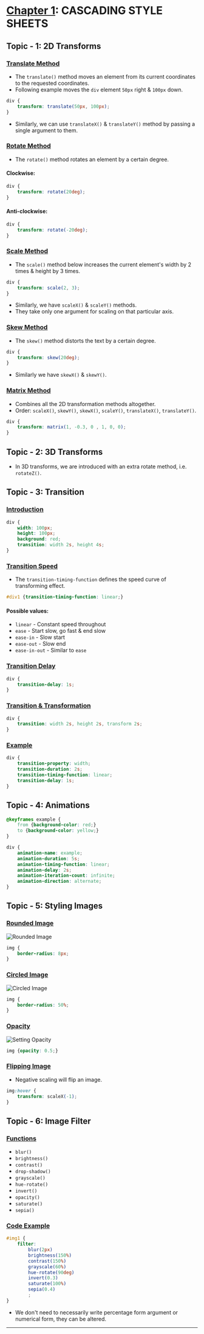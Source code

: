 # <u>Chapter 1</u>: CASCADING STYLE SHEETS





## **Topic - 1: 2D Transforms**

### <u>Translate Method</u>

- The `translate()` method moves an element from its current coordinates to the requested coordinates.
- Following example moves the `div` element `50px` right & `100px` down.

```css
div {
	transform: translate(50px, 100px);
}
```

- Similarly, we can use `translateX()` & `translateY()` method by passing a single argument to them.


### <u>Rotate Method</u>

- The `rotate()` method rotates an element by a certain degree.

#### Clockwise:

```css
div {
	transform: rotate(20deg);
}
```

#### Anti-clockwise:

```css
div {
	transform: rotate(-20deg);
}
```


### <u>Scale Method</u>

- The `scale()` method below increases the current element's width by 2 times & height by 3 times.

```css
div {
	transform: scale(2, 3);
}
```

- Similarly, we have `scaleX()` & `scaleY()` methods.
- They take only one argument for scaling on that particular axis.


### <u>Skew Method</u>

- The `skew()` method distorts the text by a certain degree.

```css
div {
	transform: skew(20deg);
}
```

- Similarly we have `skewX()` & `skewY()`.


### <u>Matrix Method</u>

- Combines all the 2D transformation methods altogether.
- Order: `scaleX()`, `skewY()`, `skewX()`, `scaleY()`, `translateX()`, `translateY()`.

```css
div {
	transform: matrix(1, -0.3, 0 , 1, 0, 0);
}
```



## **Topic - 2: 3D Transforms**

- In 3D transforms, we are introduced with an extra rotate method, i.e. `rotateZ()`.



## **Topic - 3: Transition**

### <u>Introduction</u>

```css
div {
	width: 100px;  
	height: 100px;  
	background: red;  
	transition: width 2s, height 4s;
}
```


### <u>Transition Speed</u>

- The `transition-timing-function` defines the speed curve of transforming effect.

```css
#div1 {transition-timing-function: linear;}
```

#### Possible values:

- `linear` - Constant speed throughout
- `ease` - Start slow, go fast & end slow
- `ease-in` - Slow start
- `ease-out` - Slow end
- `ease-in-out` - Similar to `ease`


### <u>Transition Delay</u>

```css
div {
	transition-delay: 1s;
}
```


### <u>Transition & Transformation</u>

```css
div {
	transition: width 2s, height 2s, transform 2s;
}
```


### <u>Example</u>

```css
div {
	transition-property: width;  
	transition-duration: 2s;  
	transition-timing-function: linear;  
	transition-delay: 1s;
}
```



## **Topic - 4: Animations**

```css
@keyframes example {
	from {background-color: red;}  
	to {background-color: yellow;}
}

div {
	animation-name: example;  
	animation-duration: 5s;  
	animation-timing-function: linear;  
	animation-delay: 2s;  
	animation-iteration-count: infinite;  
	animation-direction: alternate;
}
```



## **Topic - 5: Styling Images**

### <u>Rounded Image</u>

![Rounded Image](./media/image8.png)

```css
img {
	border-radius: 8px;
}
```


### <u>Circled Image</u>

![Circled Image](./media/image9.png)

```css
img {
	border-radius: 50%;
}
```


### <u>Opacity</u>

![Setting Opacity](./media/image10.png)

```css
img {opacity: 0.5;}
```


### <u>Flipping Image</u>

- Negative scaling will flip an image.

```css
img:hover {
	transform: scaleX(-1);
}
```



## **Topic - 6: Image Filter**

### <u>Functions</u>

- `blur()`
- `brightness()`
- `contrast()`
- `drop-shadow()`
- `grayscale()`
- `hue-rotate()`
- `invert()`
- `opacity()`
- `saturate()`
- `sepia()`


### <u>Code Example</u>

```css
#img1 {
	filter:
		blur(2px)
		brightness(150%)
		contrast(150%)
		grayscale(60%)
		hue-rotate(90deg)
		invert(0.3)
		saturate(100%)
		sepia(0.4)
		;
}
```

- We don't need to necessarily write percentage form argument or numerical form, they can be altered.

---
